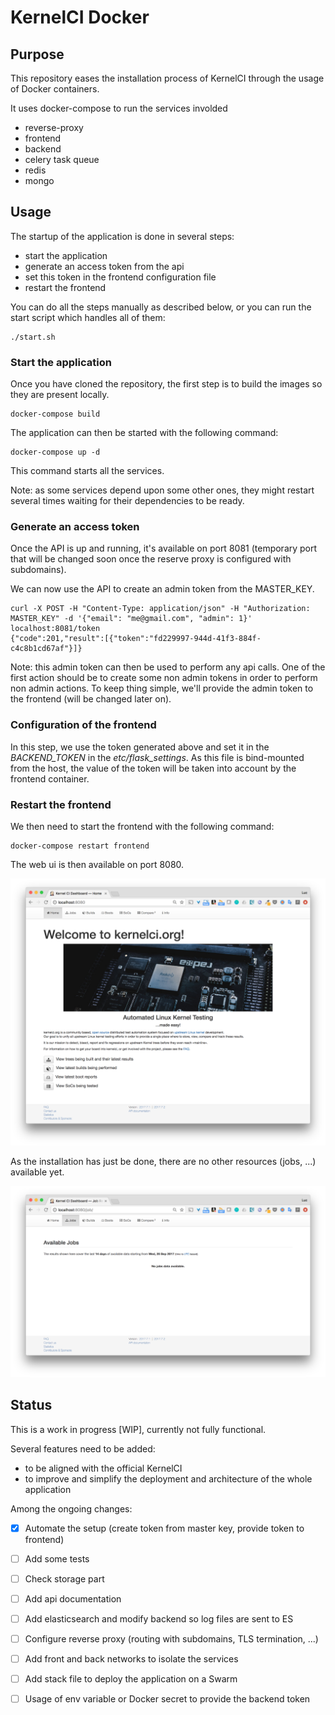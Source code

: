 KernelCI Docker
===============

## Purpose

This repository eases the installation process of KernelCI through the usage of Docker containers.

It uses docker-compose to run the services involded

- reverse-proxy
- frontend 
- backend
- celery task queue
- redis
- mongo

## Usage

The startup of the application is done in several steps:
- start the application
- generate an access token from the api
- set this token in the frontend configuration file
- restart the frontend

You can do all the steps manually as described below, or you can run the start script which handles all of them:

```
./start.sh
```

### Start the application

Once you have cloned the repository, the first step is to build the images so they are present locally.

```
docker-compose build
```

The application can then be started with the following command:

```
docker-compose up -d 
```

This command starts all the services.

Note: as some services depend upon some other ones, they might restart several times waiting for their dependencies to be ready.

### Generate an access token

Once the API is up and running, it's available on port 8081 (temporary port that will be changed soon once the reserve proxy is configured with subdomains).

We can now use the API to create an admin token from the MASTER_KEY.

```
curl -X POST -H "Content-Type: application/json" -H "Authorization: MASTER_KEY" -d '{"email": "me@gmail.com", "admin": 1}' localhost:8081/token
{"code":201,"result":[{"token":"fd229997-944d-41f3-884f-c4c8b1cd67af"}]}
```

Note: this admin token can then be used to perform any api calls. One of the first action should be to create some non admin tokens in order to perform non admin actions. To keep thing simple, we'll provide the admin token to the frontend (will be changed later on).

### Configuration of the frontend

In this step, we use the token generated above and set it in the *BACKEND_TOKEN* in the *etc/flask_settings*. As this file is bind-mounted from the host, the value of the token will be taken into account by the frontend container.

### Restart the frontend

We then need to start the frontend with the following command:

```
docker-compose restart frontend
```

The web ui is then available on port 8080.

![Home](./images/kernelci-home.png)

As the installation has just be done, there are no other resources (jobs, ...) available yet.

![Jobs](./images/kernelci-jobs.png)

## Status

This is a work in progress [WIP], currently not fully functional.

Several features need to be added:
- to be aligned with the official KernelCI
- to improve and simplify the deployment and architecture of the whole application

Among the ongoing changes:

- [x] Automate the setup (create token from master key, provide token to frontend)
- [ ] Add some tests
- [ ] Check storage part
- [ ] Add api documentation
- [ ] Add elasticsearch and modify backend so log files are sent to ES
- [ ] Configure reverse proxy (routing with subdomains, TLS termination, ...)
- [ ] Add front and back networks to isolate the services
- [ ] Add stack file to deploy the application on a Swarm
- [ ] Usage of env variable or Docker secret to provide the backend token

